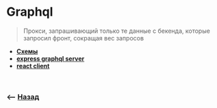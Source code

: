 # Graphql
> Прокси, запрашивающий только те данные с бекенда, которые запросил фронт, сокращая вес запросов

* **<a href="./pages/scema/readme.md">Схемы</a>**
* **<a href="./pages/server/readme.md">express graphql server</a>**
* **<a href="./pages/react-client/readme.md">react client</a>**

<br>

### ⟵ **<a href="../readme.md">Назад</a>**